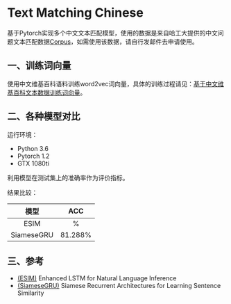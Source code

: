 # Text Matching Chinese
基于Pytorch实现多个中文文本匹配模型，使用的数据是来自哈工大提供的中文问题文本匹配数据[Corpus](http://icrc.hitsz.edu.cn/info/1037/1146.htm)，如需使用该数据，请自行发邮件去申请使用。

## 一、训练词向量

使用中文维基百科语料训练word2vec词向量，具体的训练过程请见：[基于中文维基百科文本数据训练词向量](https://github.com/ChiYeungLaw/WordEmbedding-WikiChinese)。

## 二、各种模型对比

运行环境：

- Python 3.6
- Pytorch 1.2
- GTX 1080ti

利用模型在测试集上的准确率作为评价指标。

结果比较：

|    模型    |   ACC   |
| :--------: | :-----: |
|    ESIM    |    %    |
| SiameseGRU | 81.288% |

## 三、参考

- [(ESIM)](https://arxiv.org/abs/1609.06038) Enhanced LSTM for Natural Language Inference
- [(SiameseGRU)](https://aaai.org/ocs/index.php/AAAI/AAAI16/paper/view/12195/12023) Siamese Recurrent Architectures for Learning Sentence Similarity

